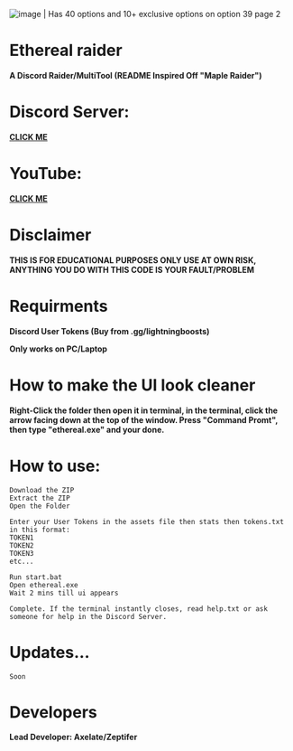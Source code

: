 ![image](https://github.com/user-attachments/assets/d3e92e56-ee0f-4f72-8908-82873a0ca572) | Has 40 options and 10+ exclusive options on option 39 page 2

# Ethereal raider
**A Discord Raider/MultiTool (README Inspired Off "Maple Raider")**

# Discord Server:
**[CLICK ME](https://discord.gg/jqVY8RYxeF)**

# YouTube:
**[CLICK ME]([[[https://www.youtube.com/@ng2_toolz](https://www.youtube.com/channel/UCYAwrkRTmVI7o6rODt6Oj7Q)](https://www.youtube.com/channel/UCYAwrkRTmVI7o6rODt6Oj7Q)](https://www.youtube.com/channel/UCYAwrkRTmVI7o6rODt6Oj7Q))**

# Disclaimer
**THIS IS FOR EDUCATIONAL PURPOSES ONLY USE AT OWN RISK, ANYTHING YOU DO WITH THIS CODE IS YOUR FAULT/PROBLEM**

# Requirments
**Discord User Tokens (Buy from .gg/lightningboosts)**

**Only works on PC/Laptop**

# How to make the UI look cleaner
**Right-Click the folder then open it in terminal, in the terminal, click the arrow facing down at the top of the window. Press "Command Promt", then type "ethereal.exe" and your done.**

# How to use:
```
Download the ZIP
Extract the ZIP
Open the Folder

Enter your User Tokens in the assets file then stats then tokens.txt in this format:
TOKEN1
TOKEN2
TOKEN3
etc...

Run start.bat
Open ethereal.exe
Wait 2 mins till ui appears

Complete. If the terminal instantly closes, read help.txt or ask someone for help in the Discord Server.
```



# Updates...
```
Soon
```


# Developers
**Lead Developer: Axelate/Zeptifer**



